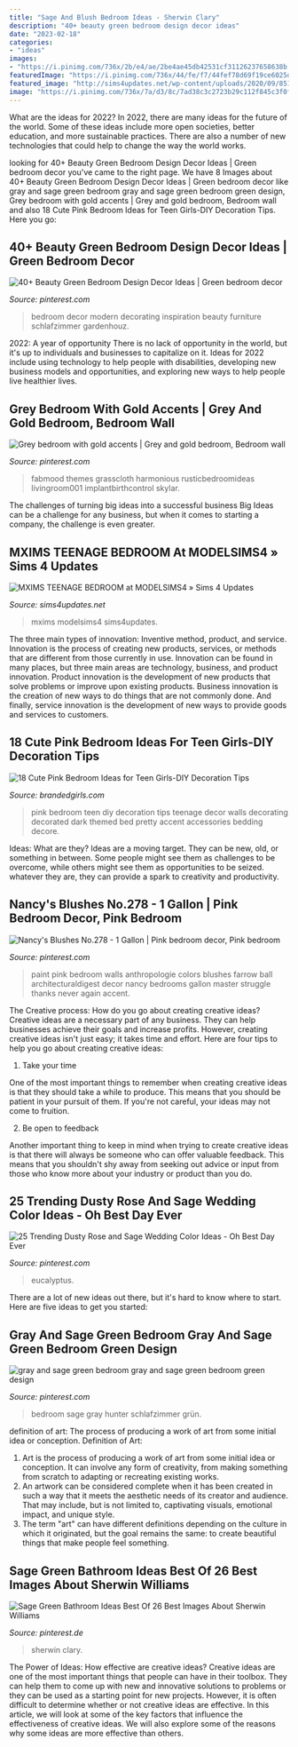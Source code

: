 ```yaml
---
title: "Sage And Blush Bedroom Ideas - Sherwin Clary"
description: "40+ beauty green bedroom design decor ideas"
date: "2023-02-18"
categories:
- "ideas"
images:
- "https://i.pinimg.com/736x/2b/e4/ae/2be4ae45db42531cf31126237658638b.jpg"
featuredImage: "https://i.pinimg.com/736x/44/fe/f7/44fef78d69f19ce6025ddd40526f8527.jpg"
featured_image: "http://sims4updates.net/wp-content/uploads/2020/09/8515.jpg"
image: "https://i.pinimg.com/736x/7a/d3/8c/7ad38c3c2723b29c112f845c3f0f5bdc.jpg"
---
```



What are the ideas for 2022?
In 2022, there are many ideas for the future of the world. Some of these ideas include more open societies, better education, and more sustainable practices. There are also a number of new technologies that could help to change the way the world works.

	

		
looking for 40+ Beauty Green Bedroom Design Decor Ideas | Green bedroom decor you've came to the right page. We have 8 Images about 40+ Beauty Green Bedroom Design Decor Ideas | Green bedroom decor like gray and sage green bedroom gray and sage green bedroom green design, Grey bedroom with gold accents | Grey and gold bedroom, Bedroom wall and also 18 Cute Pink Bedroom Ideas for Teen Girls-DIY Decoration Tips. Here you go:
		
    
## 40+ Beauty Green Bedroom Design Decor Ideas | Green Bedroom Decor

<img loading=lazy src="https://i.pinimg.com/736x/44/fe/f7/44fef78d69f19ce6025ddd40526f8527.jpg" onerror="this.onerror=null;this.src='https://tse3.mm.bing.net/th?id=OIP.ja8ycXa8dYvJYr9MEp6bcQHaLe&amp;pid=15.1';" alt="40+ Beauty Green Bedroom Design Decor Ideas | Green bedroom decor">

_Source: pinterest.com_

>bedroom decor modern decorating inspiration beauty furniture schlafzimmer gardenhouz. 

	

2022: A year of opportunity
There is no lack of opportunity in the world, but it's up to individuals and businesses to capitalize on it. Ideas for 2022 include using technology to help people with disabilities, developing new business models and opportunities, and exploring new ways to help people live healthier lives.

    
## Grey Bedroom With Gold Accents | Grey And Gold Bedroom, Bedroom Wall

<img loading=lazy src="https://i.pinimg.com/736x/2b/e4/ae/2be4ae45db42531cf31126237658638b.jpg" onerror="this.onerror=null;this.src='https://tse2.mm.bing.net/th?id=OIP.xixV5SqFAO3k2bS5lp8KLAHaN2&amp;pid=15.1';" alt="Grey bedroom with gold accents | Grey and gold bedroom, Bedroom wall">

_Source: pinterest.com_

>fabmood themes grasscloth harmonious rusticbedroomideas livingroom001 implantbirthcontrol skylar. 

	

The challenges of turning big ideas into a successful business
Big Ideas can be a challenge for any business, but when it comes to starting a company, the challenge is even greater.

    
## MXIMS TEENAGE BEDROOM At MODELSIMS4 » Sims 4 Updates

<img loading=lazy src="http://sims4updates.net/wp-content/uploads/2020/09/8515.jpg" onerror="this.onerror=null;this.src='https://tse1.mm.bing.net/th?id=OIP.4BrSqhmBJE-_yrS1nil7EQHaEK&amp;pid=15.1';" alt="MXIMS TEENAGE BEDROOM at MODELSIMS4 » Sims 4 Updates">

_Source: sims4updates.net_

>mxims modelsims4 sims4updates. 

	

The three main types of innovation: Inventive method, product, and service.
Innovation is the process of creating new products, services, or methods that are different from those currently in use. Innovation can be found in many places, but three main areas are technology, business, and product innovation. 
Product innovation is the development of new products that solve problems or improve upon existing products. Business innovation is the creation of new ways to do things that are not commonly done. And finally, service innovation is the development of new ways to provide goods and services to customers.

    
## 18 Cute Pink Bedroom Ideas For Teen Girls-DIY Decoration Tips

<img loading=lazy src="http://www.brandedgirls.com/wp-content/uploads/2015/07/855c62bb8d1bea660d63f4dc6d610711.jpg" onerror="this.onerror=null;this.src='https://tse3.mm.bing.net/th?id=OIP.d-WujiRczkqPEfqNhhrIiQHaJ3&amp;pid=15.1';" alt="18 Cute Pink Bedroom Ideas for Teen Girls-DIY Decoration Tips">

_Source: brandedgirls.com_

>pink bedroom teen diy decoration tips teenage decor walls decorating decorated dark themed bed pretty accent accessories bedding decore. 

	

Ideas: What are they?
Ideas are a moving target. They can be new, old, or something in between. Some people might see them as challenges to be overcome, while others might see them as opportunities to be seized. whatever they are, they can provide a spark to creativity and productivity.

    
## Nancy&#039;s Blushes No.278 - 1 Gallon | Pink Bedroom Decor, Pink Bedroom

<img loading=lazy src="https://i.pinimg.com/736x/d7/b4/54/d7b454cfafe4a4f26d566a754fca0a93.jpg" onerror="this.onerror=null;this.src='https://tse2.mm.bing.net/th?id=OIP.Rl4z1z1fSzBRc-POWE92wgHaLH&amp;pid=15.1';" alt="Nancy&#039;s Blushes No.278 - 1 Gallon | Pink bedroom decor, Pink bedroom">

_Source: pinterest.com_

>paint pink bedroom walls anthropologie colors blushes farrow ball architecturaldigest decor nancy bedrooms gallon master struggle thanks never again accent. 

	

The Creative process: How do you go about creating creative ideas?
Creative ideas are a necessary part of any business. They can help businesses achieve their goals and increase profits. However, creating creative ideas isn't just easy; it takes time and effort. Here are four tips to help you go about creating creative ideas:
1. Take your time

One of the most important things to remember when creating creative ideas is that they should take a while to produce. This means that you should be patient in your pursuit of them. If you're not careful, your ideas may not come to fruition.

2. Be open to feedback

Another important thing to keep in mind when trying to create creative ideas is that there will always be someone who can offer valuable feedback. This means that you shouldn't shy away from seeking out advice or input from those who know more about your industry or product than you do.

    
## 25 Trending Dusty Rose And Sage Wedding Color Ideas - Oh Best Day Ever

<img loading=lazy src="https://i.pinimg.com/736x/bf/42/5d/bf425d9bad802a2d67db3d761157fc68.jpg" onerror="this.onerror=null;this.src='https://tse1.mm.bing.net/th?id=OIP.1_P8EIcTXHst6rV4a5eYZAHaLH&amp;pid=15.1';" alt="25 Trending Dusty Rose and Sage Wedding Color Ideas - Oh Best Day Ever">

_Source: pinterest.com_

>eucalyptus. 

	

There are a lot of new ideas out there, but it's hard to know where to start. Here are five ideas to get you started: 

    
## Gray And Sage Green Bedroom Gray And Sage Green Bedroom Green Design

<img loading=lazy src="https://i.pinimg.com/736x/7a/d3/8c/7ad38c3c2723b29c112f845c3f0f5bdc.jpg" onerror="this.onerror=null;this.src='https://tse2.mm.bing.net/th?id=OIP.-vW8gQOuc4siPFl4IUP30QHaJs&amp;pid=15.1';" alt="gray and sage green bedroom gray and sage green bedroom green design">

_Source: pinterest.com_

>bedroom sage gray hunter schlafzimmer grün. 

	

definition of art: The process of producing a work of art from some initial idea or conception.
Definition of Art:
1. Art is the process of producing a work of art from some initial idea or conception. It can involve any form of creativity, from making something from scratch to adapting or recreating existing works.
2. An artwork can be considered complete when it has been created in such a way that it meets the aesthetic needs of its creator and audience. That may include, but is not limited to, captivating visuals, emotional impact, and unique style.
3. The term "art" can have different definitions depending on the culture in which it originated, but the goal remains the same: to create beautiful things that make people feel something.

    
## Sage Green Bathroom Ideas Best Of 26 Best Images About Sherwin Williams

<img loading=lazy src="https://i.pinimg.com/736x/b6/fb/ea/b6fbeaf55edafc822c5668d17ae3d693.jpg" onerror="this.onerror=null;this.src='https://tse2.mm.bing.net/th?id=OIP.2QG9FSqhmE3rI5VM_ZSF8QHaJ3&amp;pid=15.1';" alt="Sage Green Bathroom Ideas Best Of 26 Best Images About Sherwin Williams">

_Source: pinterest.de_

>sherwin clary. 

	

The Power of Ideas: How effective are creative ideas?
Creative ideas are one of the most important things that people can have in their toolbox. They can help them to come up with new and innovative solutions to problems or they can be used as a starting point for new projects. However, it is often difficult to determine whether or not creative ideas are effective. In this article, we will look at some of the key factors that influence the effectiveness of creative ideas. We will also explore some of the reasons why some ideas are more effective than others.

